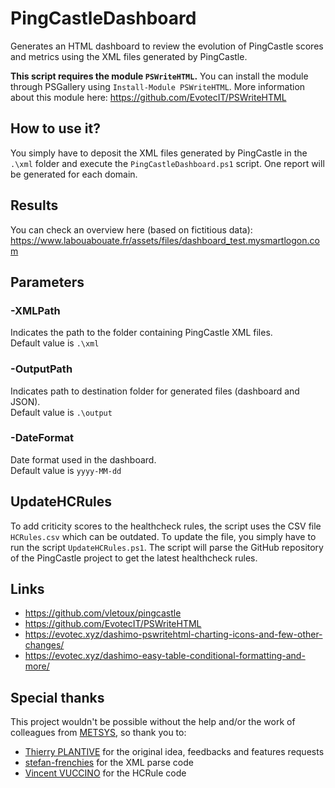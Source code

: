 # PingCastleDashboard

Generates an HTML dashboard to review the evolution of PingCastle scores and metrics using the XML files generated by PingCastle.

**This script requires the module `PSWriteHTML`.** You can install the module through PSGallery using `Install-Module PSWriteHTML`. More information about this module here: <https://github.com/EvotecIT/PSWriteHTML>

## How to use it?

You simply have to deposit the XML files generated by PingCastle in the `.\xml` folder and execute the `PingCastleDashboard.ps1` script. One report will be generated for each domain.

## Results

You can check an overview here (based on fictitious data): <https://www.labouabouate.fr/assets/files/dashboard_test.mysmartlogon.com>

## Parameters

### -XMLPath

Indicates the path to the folder containing PingCastle XML files.\
Default value is `.\xml`

### -OutputPath

Indicates path to destination folder for generated files (dashboard and JSON).\
Default value is `.\output`

### -DateFormat

Date format used in the dashboard.\
Default value is `yyyy-MM-dd`

## UpdateHCRules

To add criticity scores to the healthcheck rules, the script uses the CSV file `HCRules.csv` which can be outdated. To update the file, you simply have to run the script `UpdateHCRules.ps1`. The script will parse the GitHub repository of the PingCastle project to get the latest healthcheck rules.

## Links

- <https://github.com/vletoux/pingcastle>
- <https://github.com/EvotecIT/PSWriteHTML>
- <https://evotec.xyz/dashimo-pswritehtml-charting-icons-and-few-other-changes/>
- <https://evotec.xyz/dashimo-easy-table-conditional-formatting-and-more/>

## Special thanks

This project wouldn't be possible without the help and/or the work of colleagues from [METSYS](https://blog.metsys.fr), so thank you to:

- [Thierry PLANTIVE](https://www.linkedin.com/in/thierry-plantive-764b5b93/) for the original idea, feedbacks and features requests
- [stefan-frenchies](https://github.com/stefan-frenchies) for the XML parse code
- [Vincent VUCCINO](https://www.linkedin.com/in/vincent-vuccino-7948762b/) for the HCRule code
